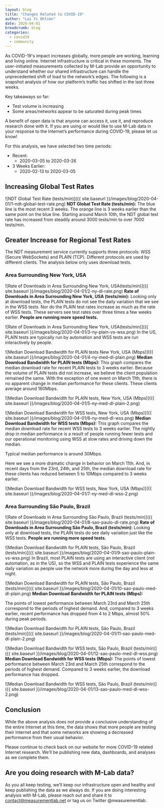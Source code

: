 ```yaml
---
layout: blog
title: "Changes Related to COVID-19"
author: "Lai Yi Ohlsen"
date: 2020-04-01
breadcrumb: blog
categories:
  - covid19
  - community
---
```


As COVID-19's impact increases globally, more people are working, learning and living online. Internet infrastructure is critical in these moments. The user-initiated measurements collected by M-Lab provide an opportunity to understand whether our shared infrastructure can handle the unprecedented shift of load to the network’s edges. The following is a snapshot analysis of how our platform’s traffic has shifted in the last three weeks.<!--more-->

Key takeaways so far:

* Test volume is increasing
* Some areas/networks appear to be saturated during peak times

A benefit of open data is that anyone can access it, use it, and reproduce research done with it. If you are using or would like to use M-Lab data in your response to the Internet’s performance during COVID-19, please let us know!

For this analysis, we have selected two time periods:

* Recent:
  * 2020-03-05 to 2020-03-26
* 3 Weeks Earlier:
  * 2020-02-13 to 2020-03-05

## Increasing Global Test Rates

![NDT Global Test Rate (tests/min)]({{ site.baseurl }}/images/blog/2020-04-01/1-ndt-global-test-rate.png)
**NDT Global Test Rate (tests/min):** The blue line is the most recent 3 weeks. The orange line is 3 weeks earlier than the same point on the blue line. Starting around March 10th, the NDT global test rate has increased from steadily around 3000 tests/min to over 7000 tests/min.

## Greater Increase for Regional Test Rates

The NDT measurement service currently supports three protocols: WSS (Secure WebSockets) and PLAIN (TCP). Different protocols are used by different clients. The analysis below only uses download tests.

### Area Surrounding New York, USA

![Rate of Downloads in Area Surrounding New York, USA(tests/min)]({{ site.baseurl }}/images/blog/2020-04-01/2-ny-dl-rate.png)
**Rate of Downloads in Area Surrounding New York, USA (tests/min):** Looking only at download tests, the PLAIN tests do not see the daily variation that we see in the WSS tests. Nor do the PLAIN test rates increase as much as the rate of WSS tests. These servers see test rates over three times a few weeks earlier. **People are running more speed tests.**

![Rate of Downloads in Area Surrounding New York, USA(tests/min)]({{ site.baseurl }}/images/blog/2020-04-01/3-ny-plain-vs-wss.png)
In the US, PLAIN tests are typically run by automation and WSS tests are run interactively by people.

![Median Download Bandwidth for PLAIN tests New York, USA (Mbps)]({{ site.baseurl }}/images/blog/2020-04-01/4-ny-med-dl-plain.png)
**Median Download Bandwidth for PLAIN tests (Mbps):** This graph compares the median download rate for recent PLAIN tests to 3 weeks earlier. Because the volume of PLAIN tests did not increase, we believe the client population remained the same. With the exception of one event on March 11th, there is no apparent change in median performance for these clients. These clients average around 160Mbps.

![Median Download Bandwidth for PLAIN tests, New York, USA (Mbps)]({{ site.baseurl }}/images/blog/2020-04-01/5-ny-med-dl-plain-2.png)

![Median Download Bandwidth for WSS tests, New York, USA (Mbps)]({{ site.baseurl }}/images/blog/2020-04-01/6-ny-med-dl-wss.png)
**Median Download Bandwidth for WSS tests (Mbps):** This graph compares the median download rate for recent WSS tests to 3 weeks earlier. The nightly drop in median performance is a result of people running fewer tests and our operational monitoring using WSS at slow rates and driving down the median.

Typical median performance is around 30Mbps.

Here we see a more dramatic change in behavior on March 11th. And, in recent days from the 23rd, 24th, and 25th, the median download rate for these clients has reduced between 5 to 10Mbps compared to 3 weeks earlier.

![Median Download Bandwidth for WSS tests, New York, USA (Mbps)]({{ site.baseurl }}/images/blog/2020-04-01/7-ny-med-dl-wss-2.png)

### Area Surrounding São Paulo, Brazil

![Rate of Downloads in Area Surrounding São Paulo, Brazil (tests/min)]({{ site.baseurl }}/images/blog/2020-04-01/8-sao-paulo-dl-rate.png)
**Rate of Downloads in Area Surrounding São Paulo, Brazil (tests/min):** Looking only at download tests, the PLAIN tests do see daily variation just like the WSS tests. **People are running more speed tests.**

![Median Download Bandwidth for PLAIN tests, São Paulo, Brazil (tests/min)]({{ site.baseurl }}/images/blog/2020-04-01/9-sao-paulo-plain-vs-wss.png)
In Brazil, most PLAIN tests are using an interactive client (not automation, as in the US), so the WSS and PLAIN tests experience the same daily variation as people use the network more during the day and less at night.

![Median Download Bandwidth for PLAIN tests, São Paulo, Brazil (tests/min)]({{ site.baseurl }}/images/blog/2020-04-01/10-sao-paulo-med-dl-plain.png)
**Median Download Bandwidth for PLAIN tests (Mbps):**

The points of lowest performance between March 23rd and March 25th correspond to the periods of highest demand. And, compared to 3 weeks earlier, recent performance has dropped from 4 to 2 Mbps, almost 50% during peak periods.

![Median Download Bandwidth for PLAIN tests, São Paulo, Brazil (tests/min)]({{ site.baseurl }}/images/blog/2020-04-01/11-sao-paulo-med-dl-plain-2.png)

![Median Download Bandwidth for WSS tests, São Paulo, Brazil (tests/min)]({{ site.baseurl }}/images/blog/2020-04-01/12-sao-paulo-med-dl-wss.png)
**Median Download Bandwidth for WSS tests (Mbps):** The points of lowest performance between March 23rd and March 25th correspond to the periods of highest demand. Compared to 3 weeks earlier, the download performance has dropped.

![Median Download Bandwidth for WSS tests, São Paulo, Brazil (tests/min)]({{ site.baseurl }}/images/blog/2020-04-01/13-sao-paulo-med-dl-wss-2.png)

## Conclusion

While the above analysis does not provide a conclusive understanding of the entire Internet at this time, the data shows that more people are testing their Internet and that some networks are showing a decreased performance from their usual behavior.

Please continue to check back on our website for more COVID-19 related Internet research. We’ll be publishing new data, dashboards, and analyses as we complete them.

## Are you doing research with M-Lab data?

As you all keep testing, we’ll keep our infrastructure open and healthy and keep publishing the data as we always do. If you are doing interesting analysis with M-Lab, please reach out and share it to contact@measurementlab.net or tag us on Twitter @measurementlab.
